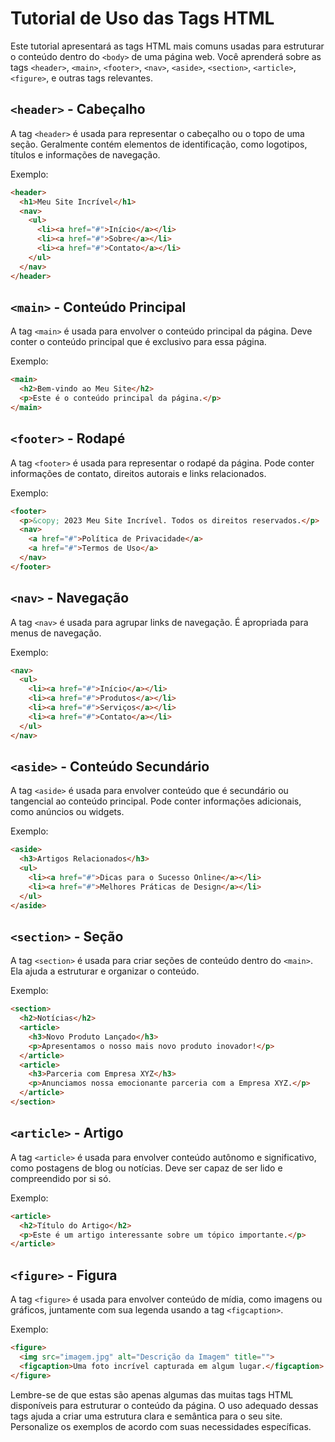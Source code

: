 # Tutorial de Uso das Tags HTML

Este tutorial apresentará as tags HTML mais comuns usadas para estruturar o conteúdo dentro do `<body>` de uma página web. Você aprenderá sobre as tags `<header>`, `<main>`, `<footer>`, `<nav>`, `<aside>`, `<section>`, `<article>`, `<figure>`, e outras tags relevantes.

## `<header>` - Cabeçalho

A tag `<header>` é usada para representar o cabeçalho ou o topo de uma seção. Geralmente contém elementos de identificação, como logotipos, títulos e informações de navegação.

Exemplo:
```html
<header>
  <h1>Meu Site Incrível</h1>
  <nav>
    <ul>
      <li><a href="#">Início</a></li>
      <li><a href="#">Sobre</a></li>
      <li><a href="#">Contato</a></li>
    </ul>
  </nav>
</header>
```

## `<main>` - Conteúdo Principal

A tag `<main>` é usada para envolver o conteúdo principal da página. Deve conter o conteúdo principal que é exclusivo para essa página.

Exemplo:
```html
<main>
  <h2>Bem-vindo ao Meu Site</h2>
  <p>Este é o conteúdo principal da página.</p>
</main>
```

## `<footer>` - Rodapé

A tag `<footer>` é usada para representar o rodapé da página. Pode conter informações de contato, direitos autorais e links relacionados.

Exemplo:
```html
<footer>
  <p>&copy; 2023 Meu Site Incrível. Todos os direitos reservados.</p>
  <nav>
    <a href="#">Política de Privacidade</a>
    <a href="#">Termos de Uso</a>
  </nav>
</footer>
```

## `<nav>` - Navegação

A tag `<nav>` é usada para agrupar links de navegação. É apropriada para menus de navegação.

Exemplo:
```html
<nav>
  <ul>
    <li><a href="#">Início</a></li>
    <li><a href="#">Produtos</a></li>
    <li><a href="#">Serviços</a></li>
    <li><a href="#">Contato</a></li>
  </ul>
</nav>
```

## `<aside>` - Conteúdo Secundário

A tag `<aside>` é usada para envolver conteúdo que é secundário ou tangencial ao conteúdo principal. Pode conter informações adicionais, como anúncios ou widgets.

Exemplo:
```html
<aside>
  <h3>Artigos Relacionados</h3>
  <ul>
    <li><a href="#">Dicas para o Sucesso Online</a></li>
    <li><a href="#">Melhores Práticas de Design</a></li>
  </ul>
</aside>
```

## `<section>` - Seção

A tag `<section>` é usada para criar seções de conteúdo dentro do `<main>`. Ela ajuda a estruturar e organizar o conteúdo.

Exemplo:
```html
<section>
  <h2>Notícias</h2>
  <article>
    <h3>Novo Produto Lançado</h3>
    <p>Apresentamos o nosso mais novo produto inovador!</p>
  </article>
  <article>
    <h3>Parceria com Empresa XYZ</h3>
    <p>Anunciamos nossa emocionante parceria com a Empresa XYZ.</p>
  </article>
</section>
```

## `<article>` - Artigo

A tag `<article>` é usada para envolver conteúdo autônomo e significativo, como postagens de blog ou notícias. Deve ser capaz de ser lido e compreendido por si só.

Exemplo:
```html
<article>
  <h2>Título do Artigo</h2>
  <p>Este é um artigo interessante sobre um tópico importante.</p>
</article>
```

## `<figure>` - Figura

A tag `<figure>` é usada para envolver conteúdo de mídia, como imagens ou gráficos, juntamente com sua legenda usando a tag `<figcaption>`.

Exemplo:
```html
<figure>
  <img src="imagem.jpg" alt="Descrição da Imagem" title="">
  <figcaption>Uma foto incrível capturada em algum lugar.</figcaption>
</figure>
```

Lembre-se de que estas são apenas algumas das muitas tags HTML disponíveis para estruturar o conteúdo da página. O uso adequado dessas tags ajuda a criar uma estrutura clara e semântica para o seu site. Personalize os exemplos de acordo com suas necessidades específicas.